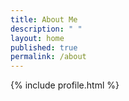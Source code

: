 ```yaml
---
title: About Me
description: " "
layout: home
published: true
permalink: /about
---
```


{% include profile.html %}

 

